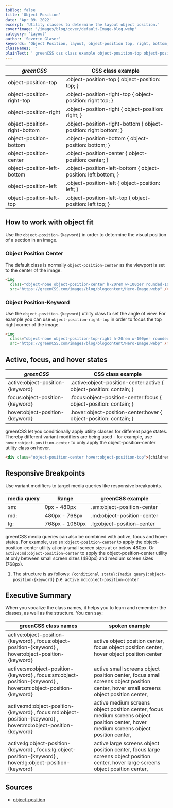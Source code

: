```yaml
---
isBlog: false
title: 'Object Position'
date: 'Apr 09. 2022'
excerpt: 'Utility classes to determine the layout object position.'
cover*image: '/images/blog/cover/default-Image-blog.webp'
category: 'Layout'
author: 'Severin Glaser'
keywords: 'Object Position, layout, object-position top, right, bottom, left'
classNames: ''
plainText: ' greenCSS css class example object-position-top object-position-top object-position: top; object-position-right-top object-position-right-top object-position: right top; object-position-right object-position-right object-position: right; object-position-right-bottom object-position-right-bottom object-position: right bottom; object-position-bottom object-position-bottom object-position: bottom; object-position-center object-position-center object-position: center; object-position-left-bottom object-position-left-bottom object-position: left bottom; object-position-left object-position-left object-position: left; object-position-left-top object-position-left-top object-position: left top; how to work with object fit use the `object-position keyword ` in order to determine the visual position of a section in an image object position center the default class is normally `object-position-center` as the viewport is set to the center of the image  object position-keyword use the `object-position keyword ` utility class to set the angle of view for example you can use `object-position-right-top` in order to focus the top right corner of the image  active focus and hover states greenCSS css class example active:object-position keyword active :object-position-center:active object-position: contain; focus:object-position keyword focus :object-position-center:focus object-position: contain; hover:object-position keyword hover :object-position-center:hover object-position: contain; greenCSS let you conditionally apply utility classes for different page states thereby different variant modifiers are being used for example use `hover:object-position-center` to only apply the object-position-center utility class on hover  responsive breakpoints use variant modifiers to target media queries like responsive breakpoints media query range greenCSS example sm: 0px 480px sm:object-position-center md: 480px 768px md:object-position-center lg: 768px 1080px lg:object-position-center greenCSS media queries can also be combined with active focus and hover states for example use `sm:object-position-center` to apply the object-position-center utility at only small screen sizes at or below 480px or `active:md:object-position-center` to apply the object-position-center utility at only between small screen sizes 480px and medium screen sizes 768px 1 the structure is as follows: ` conditional state : media query :object-position keyword ` p e `active:md:object-position-center` executive summary when you vocalize the class names it helps you to learn and remember the classes as well as the structure you can say: greenCSS class names spoken example active:object-position keyword focus:object-position keyword hover:object-position keyword active object position center focus object position center hover object position center active:sm:object-position keyword focus:sm:object-position keyword hover:sm:object-position keyword active small screens object position center focus small screens object position center hover small screens object position center active:md:object-position keyword focus:md:object-position keyword hover:md:object-position keyword active medium screens object position center focus medium screens object position center hover medium screens object position center active:lg:object-position keyword focus:lg:object-position keyword hover:lg:object-position keyword active large screens object position center focus large screens object position center hover large screens object position center sources object-position https: developer mozilla org en-us docs web css object-position '
---
```


| _greenCSS_                   | CSS class example                                                |
| ---------------------------- | ---------------------------------------------------------------- |
| object-position-top          | .object-position-top { object-position: top; }                   |
| object-position-right-top    | .object-position-right-top { object-position: right top; }       |
| object-position-right        | .object-position-right { object-position: right; }               |
| object-position-right-bottom | .object-position-right-bottom { object-position: right bottom; } |
| object-position-bottom       | .object-position-bottom { object-position: bottom; }             |
| object-position-center       | .object-position-center { object-position: center; }             |
| object-position-left-bottom  | .object-position-left-bottom { object-position: left bottom; }   |
| object-position-left         | .object-position-left { object-position: left; }                 |
| object-position-left-top     | .object-position-left-top { object-position: left top; }         |

## How to work with object fit

Use the `object-position-{keyword}` in order to determine the visual position of a section in an image.

### Object Position Center

The default class is normally `object-position-center` as the viewport is set to the center of the image.

```html
<img
  class="object-none object-position-center h-20rem w-100per rounded-10px"
  src="https://greenCSS.com/images/blog/blogcontent/Hero-Image.webp" />
```

### Object Position-Keyword

Use the `object-position-{keyword}` utility class to set the angle of view. For example you can use `object-position-right-top` in order to focus the top right corner of the image.

```html
<img
  class="object-none object-position-top-right h-20rem w-100per rounded-10px"
  src="https://greenCSS.com/images/blog/blogcontent/Hero-Image.webp" />
```

## Active, focus, and hover states

| _greenCSS_                       | CSS class example                                                    |
| -------------------------------- | -------------------------------------------------------------------- |
| active:object-position-{keyword} | .active\:object-position-center:active { object-position: contain; } |
| focus:object-position-{keyword}  | .focus\:object-position-center:focus { object-position: contain; }   |
| hover:object-position-{keyword}  | .hover\:object-position-center:hover { object-position: contain; }   |

greenCSS let you conditionally apply utility classes for different page states. Thereby different variant modifiers are being used - for example, use `hover:object-position-center` to only apply the object-position-center utility class on hover.

```html
<div class="object-position-center hover:object-position-top">{children}</div>
```

## Responsive Breakpoints

Use variant modifiers to target media queries like responsive breakpoints.

| media query | Range          | greenCSS example           |
| ----------- | -------------- | -------------------------- |
| sm:         | 0px - 480px    | .sm:object-position-center |
| md:         | 480px - 768px  | .md:object-position-center |
| lg:         | 768px - 1080px | .lg:object-position-center |

greenCSS media queries can also be combined with active, focus and hover states. For example, use `sm:object-position-center` to apply the object-position-center utility at only small screen sizes at or below 480px. Or `active:md:object-position-center` to apply the object-position-center utility at only between small screen sizes (480px) and medium screen sizes (768px).

1. The structure is as follows: `{conditional state}:{media query}:object-position-{keyword}` p.e. `active:md:object-position-center`

## Executive Summary

When you vocalize the class names, it helps you to learn and remember the classes, as well as the structure. You can say:

| greenCSS class names                                                                                          | spoken example                                                                                                                          |
| ------------------------------------------------------------------------------------------------------------- | --------------------------------------------------------------------------------------------------------------------------------------- |
| active:object-position-{keyword} , focus:object-position-{keyword} , hover:object-position-{keyword}          | active object position center, focus object position center, hover object position center                                               |
| active:sm:object-position-{keyword} , focus:sm:object-position-{keyword} , hover:sm:object-position-{keyword} | active small screens object position center, focus small screens object position center, hover small screens object position center,    |
| active:md:object-position-{keyword} , focus:md:object-position-{keyword} , hover:md:object-position-{keyword} | active medium screens object position center, focus medium screens object position center, hover medium screens object position center, |
| active:lg:object-position-{keyword} , focus:lg:object-position-{keyword} , hover:lg:object-position-{keyword} | active large screens object position center, focus large screens object position center, hover large screens object position center,    |

## Sources

- [object-position](https://developer.mozilla.org/en-US/docs/Web/CSS/object-position)
